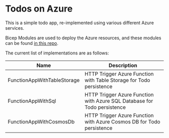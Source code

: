 # Todos on Azure

This is a simple todo app, re-implemented using various different Azure services.

Bicep Modules are used to deploy the Azure resources, and these modules can be found [in this repo](https://github.com/MarcelMichau/bicep-modules).

The current list of implementations are as follows:

| Name                        | Description                                                              |
| --------------------------- | ------------------------------------------------------------------------ |
| FunctionAppWithTableStorage | HTTP Trigger Azure Function with Table Storage for Todo persistence      |
| FunctionAppWithSql          | HTTP Trigger Azure Function with Azure SQL Database for Todo persistence |
| FunctionAppWithCosmosDb     | HTTP Trigger Azure Function with Azure Cosmos DB for Todo persistence    |